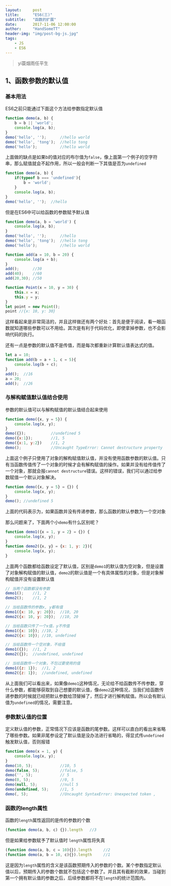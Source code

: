 ```yaml
---
layout:     post
title:      "ES6(三)"
subtitle: 	"函数的扩展"
date:       2017-11-06 12:00:00
author:     "HandSomeTT"
header-img: "img/post-bg-js.jpg"
tags:
    - JS
    - ES6
---
```


>yi蓑烟雨任平生



## 1、函数参数的默认值

### 基本用法

ES6之前只能通过下面这个方法给参数指定默认值
```js
function demo(a, b) {
    b = b || 'world';
    console.log(a, b);
}
demo('hello', '');      //hello world
demo('hello', 'tong');  //hello tong
demo('hello');          //hello world
```
上面做的缺点是如果b的值对应的布尔值为`false`，像上面第一个例子的空字符串，那么赋值就会不起作用，所以一般会判断一下其值是否为`undefined`
```js
function demo(a, b) {
    if(typeof b === 'undefined'){
        b = 'world';
    }
    console.log(a, b);
}
demo('hello', '');  //hello 
```

但是在ES6中可以给函数的参数赋予默认值
```js
function demo(a, b = 'world') {
    console.log(a, b);
}
demo('hello', '');      //hello
demo('hello', 'tong');  //hello tong
demo('hello');          //hello world

function add(a = 10, b = 20) {
    console.log(a + b);
}
add();      //30
add(40);    //60
add(20,30); //50

function Point(x = 10, y = 30) {
    this.x = x;
    this.y = y;
}
let point = new Point();
point //{x: 10, y: 30}
```

这样看起来是非常简洁的，并且这样做还有两个好处：首先是便于阅读，看一眼函数就知道哪些参数可以不用给。其次是有利于代码优化，即使拿掉参数，也不会影响代码的执行。

还有一点是参数的默认值不是传值，而是每次都重新计算默认值表达式的值。
```js
let a = 10;
function add(b = a + 1, c = 5){
    console.log(b + c);
}
add();  //16
a = 20;
add();  //26
```


### 与解构赋值默认值结合使用

参数的默认值可以与解构赋值的默认值结合起来使用

```js
function demo({x, y = 5}) {
    console.log(x, y);
}
demo({});           //undefined 5
demo({x:1});        //1, 5
demo({x:1, y:2})    //1, 2
demo();             //Uncaught TypeError: Cannot destructure property `x` of 'undefined' or 'null'.
```

上面这个例子只使用了对象的解构赋值默认值，并没有使用函数参数的默认值。只有当函数传值传了一个对象的时候才会有解构赋值的操作。如果并没有给传值传了一个对象，那就会报`cannot destructure`错误。这样的错误，我们可以通过给参数赋值一个默认对象解决。
```js
function demo({x, y = 5} = {}) {
    console.log(x, y);
}
demo(); //undefined 5
```
上面的代码表示为，如果函数并没有传递参数，那么函数的默认参数为一个空对象

那么问题来了，下面两个小`demo`有什么区别呢？
```js
function demo1({x = 1, y = 2} = {}) {
    console.log(x, y);
}
function demo2({x, y} = {x: 1, y: 2}){
    console.log(x, y);
}
```
上面两个函数都给函数设定了默认值，区别是`demo1`的默认值为空对象，但是设置了对象解构赋值的默认值，`demo2`的默认值是一个有具体属性的对象，但是对象解构赋值并没有设置默认值

```js
// 当两个函数都没有参数
demo1();    //1, 2
demo2();    //1, 2

// 当给函数传的参数x, y都有值
demo1({x: 10, y: 20});  //10, 20
demo2({x: 10, y: 20});  //10, 20

// 当给函数只传了一个x值，y不传值
demo1({x: 10}); //10, 2
demo2({x: 10}); //10, undefined

// 当给函数传一个空对象，不给值
demo1({});  //1, 2
demo2({});  //undefined, undefined

// 当给函数传一个对象，不包过要使用的值
demo1({z: 1});  //1, 2
demo2({z: 1});  //undefined, undefined
```
从上面我们可以看出来，如果像`demo1`这种情况，无论给不给函数传不传参数，穿什么参数，都能够获取到自己想要的默认值，像`demo2`这种情况，当我们给函数传递参数的时候就已经把默认参数给顶替掉了，然后才进行解构赋值。所以会有默认值为`undefined`的情况，需要注意。


### 参数默认值的位置

定义默认值的参数，正常情况下应该是函数的尾参数。这样可以直白的看出来省略了哪些参数。如果非尾参设定了默认值是没办法进行省略的，得显式传`undefined`触发默认值，否则报错
```js
function demo(x = 1, y) {
    console.log(x, y);
}
demo(10, 5);            //10, 5
demo(false, 5);         //false, 5
demo('', 5);            // 5
demo(0, 5);             //0, 5
demo(null, 5);          //null 5
demo(undefined, 5);     //1, 5
demo(, 5);              //Uncaught SyntaxError: Unexpected token ,
```


### 函数的length属性

函数的`length`属性返回的是传的参数的个数
```js
(function demo(a, b, c) {}).length   //3
```
但是如果给参数赋予了默认值时 `length`属性将失真
```js
(function demo(a, b, c = 10){}).length     //2
(function demo(a, b = 10, c){}).length     //1
```
这是因为`length`属性的含义是该函数预期传入的参数的个数。某个参数指定默认值以后，预期传入的参数个数就不包括这个参数了。并且其有截断的效果，当碰到第一个拥有默认值的参数之后，后续参数都将不在`length`的统计范围内。